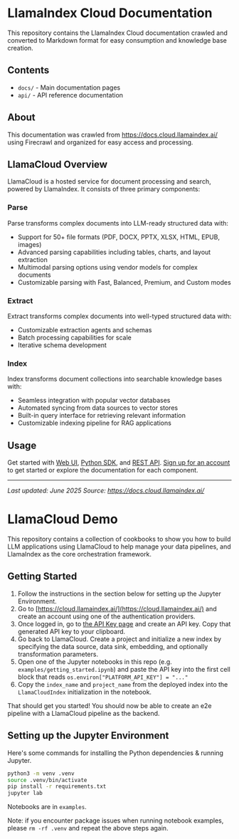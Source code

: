 # LlamaIndex Cloud Documentation

This repository contains the LlamaIndex Cloud documentation crawled and converted to Markdown format for easy consumption and knowledge base creation.

## Contents

- `docs/` - Main documentation pages
- `api/` - API reference documentation

## About

This documentation was crawled from https://docs.cloud.llamaindex.ai/ using Firecrawl and organized for easy access and processing.

## LlamaCloud Overview

LlamaCloud is a hosted service for document processing and search, powered by LlamaIndex. It consists of three primary components:

### Parse
Parse transforms complex documents into LLM-ready structured data with:
- Support for 50+ file formats (PDF, DOCX, PPTX, XLSX, HTML, EPUB, images)
- Advanced parsing capabilities including tables, charts, and layout extraction
- Multimodal parsing options using vendor models for complex documents
- Customizable parsing with Fast, Balanced, Premium, and Custom modes

### Extract
Extract transforms complex documents into well-typed structured data with:
- Customizable extraction agents and schemas
- Batch processing capabilities for scale
- Iterative schema development

### Index
Index transforms document collections into searchable knowledge bases with:
- Seamless integration with popular vector databases
- Automated syncing from data sources to vector stores
- Built-in query interface for retrieving relevant information
- Customizable indexing pipeline for RAG applications

## Usage

Get started with [Web UI](https://cloud.llamaindex.ai/), [Python SDK](https://github.com/run-llama/llama_cloud_services), and [REST API](https://docs.cloud.llamaindex.ai/API/llama-platform). [Sign up for an account](https://cloud.llamaindex.ai/login) to get started or explore the documentation for each component.

---

*Last updated: June 2025*
*Source: https://docs.cloud.llamaindex.ai/*

# LlamaCloud Demo

This repository contains a collection of cookbooks to show you how to build LLM applications using LlamaCloud to help manage your data pipelines, and LlamaIndex as the core orchestration framework.

## Getting Started

1. Follow the instructions in the section below for setting up the Jupyter Environment.
1. Go to [https://cloud.llamaindex.ai/](https://cloud.llamaindex.ai/) and create an account using one of the authentication providers.
1. Once logged in, go to [the API Key page](https://cloud.llamaindex.ai/api-key) and create an API key. Copy that generated API key to your clipboard.
1. Go back to LlamaCloud. Create a project and initialize a new index by specifying the data source, data sink, embedding, and optionally transformation parameters. 
1. Open one of the Jupyter notebooks in this repo (e.g. `examples/getting_started.ipynb`) and paste the API key into the first cell block that reads `os.environ["PLATFORM_API_KEY"] = "..."`
1. Copy the `index_name` and `project_name` from the deployed index into the `LlamaCloudIndex` initialization in the notebook.

That should get you started! You should now be able to create an e2e pipeline with a LlamaCloud pipeline as the backend.

## Setting up the Jupyter Environment
Here's some commands for installing the Python dependencies & running Jupyter.
```bash
python3 -m venv .venv
source .venv/bin/activate
pip install -r requirements.txt
jupyter lab
```

Notebooks are in `examples`.

Note: if you encounter package issues when running notebook examples, please `rm -rf .venv` and repeat the above steps again.
